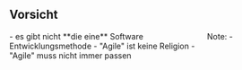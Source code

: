 ## <i class="fa fa-exclamation-triangle" aria-hidden="true"></i> Vorsicht
<div style="text-align: left; float: left; width: 70%">
- <!-- .element: class="fragment" -->es gibt nicht **die eine** Software Entwicklungsmethode
- <!-- .element: class="fragment" -->"Agile" ist keine Religion
- <!-- .element: class="fragment" -->"Agile" muss nicht immer passen 
</div>
<div style="text-align: right; float: right;  width: 30%">
    <img style="border: none; box-shadow: none; background: none"  data-src="/media/caution.jpg"></img>
</div>
Note:
-
